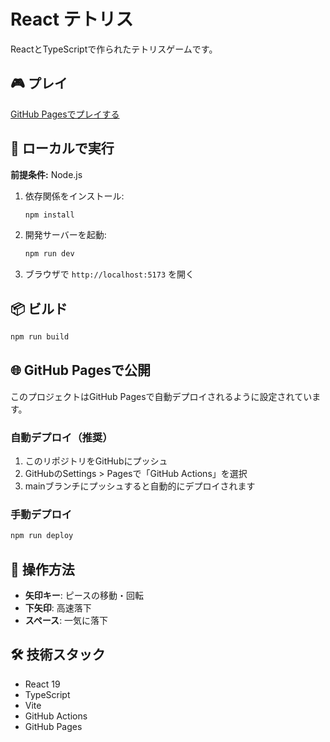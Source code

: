 # React テトリス

ReactとTypeScriptで作られたテトリスゲームです。

## 🎮 プレイ

[GitHub Pagesでプレイする](https://kiyota.github.io/react-tetris/)

## 🚀 ローカルで実行

**前提条件:** Node.js

1. 依存関係をインストール:
   ```bash
   npm install
   ```

2. 開発サーバーを起動:
   ```bash
   npm run dev
   ```

3. ブラウザで `http://localhost:5173` を開く

## 📦 ビルド

```bash
npm run build
```

## 🌐 GitHub Pagesで公開

このプロジェクトはGitHub Pagesで自動デプロイされるように設定されています。

### 自動デプロイ（推奨）

1. このリポジトリをGitHubにプッシュ
2. GitHubのSettings > Pagesで「GitHub Actions」を選択
3. mainブランチにプッシュすると自動的にデプロイされます

### 手動デプロイ

```bash
npm run deploy
```

## 🎯 操作方法

- **矢印キー**: ピースの移動・回転
- **下矢印**: 高速落下
- **スペース**: 一気に落下

## 🛠️ 技術スタック

- React 19
- TypeScript
- Vite
- GitHub Actions
- GitHub Pages
